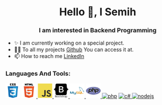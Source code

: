 <h1 align="center">Hello 👋, I Semih</h1>
<h3 align="center">I am interested in Backend Programming</h3>

- ✨ I am currently working on a special project.
- 👨‍💻 To all my projects [Github](https://www.github.com/semih816) You can access it at.
- 📫 How to reach me [LinkedIn](https://www.linkedin.com/in/semih-karada%C4%9F-777191235)



<h3 align="left">Languages And Tools:</h3>
<p align="left">
 <a href="https://www.w3schools.com/css/" target="_blank">
 <img src="https://raw.githubusercontent.com/devicons/devicon/master/icons/css3/css3-original-wordmark.svg" alt="css3" width="40" height="40"/></a> 
 <a <a href="https://www.w3.org/html/" target="_blank">
 <img src="https://raw.githubusercontent.com/devicons/devicon/master/icons/html5/html5-original-wordmark.svg" alt="html5" width="40" height="40"/> </a>
 <a href="https://developer.mozilla.org/en-US/docs/Web/JavaScript" target="_blank"> 
 <img src="https://raw.githubusercontent.com/devicons/devicon/master/icons/javascript/javascript-original.svg" alt="javascript" width="40" height="40"/> </a>
 <a href="https://getbootstrap.com" target="_blank"> 
 <img src="https://raw.githubusercontent.com/devicons/devicon/master/icons/bootstrap/bootstrap-plain-wordmark.svg" alt="bootstrap" width="40" height="40"/> </a>
 <a> <a href="https://www.mysql.com/" target="_blank">
 <img src="https://raw.githubusercontent.com/devicons/devicon/master/icons/mysql/mysql-original-wordmark.svg" alt="mysql" width="40" height="40"/> </a>
 <a href="https://www.php.net" target="_blank">
 <img src="https://raw.githubusercontent.com/devicons/devicon/master/icons/php/php-original.svg" alt="php" width="40" height="40"/> </a> 
 <a href="https://code.visualstudio.com" target="_blank">
 <img src="https://upload.wikimedia.org/wikipedia/commons/thumb/9/9a/Visual_Studio_Code_1.35_icon.svg/2048px-Visual_Studio_Code_1.35_icon.svg.png" alt="php" width="40" height="40"/></a> 
 <a href="https://learn.microsoft.com/en-us/dotnet/csharp/" target="_blank">
 <img src="https://cdn.worldvectorlogo.com/logos/c--4.svg" alt="c#" width="40" height="40"/> </a> 
 <a href="https://nodejs.org/tr" target="_blank">
 <img src="https://www.vectorlogo.zone/logos/nodejs/nodejs-icon.svg" alt="nodejs" width="40" height="40"/> </a>
<!--
<hr>
<p align="center">
<img src="https://github-readme-stats.vercel.app/api?username=ffatihkaradag&count_private=true&theme=dark&show_icons=true" alt="fatih's Stats">
<img src="https://github-readme-stats.vercel.app/api/top-langs/?username=ffatihkaradag&show_icons=true&count_private=true&theme=dark&hide=ruby,swift,objective-c&langs_count=5" alt="fatih's languages">
</p>

**ffthkrdg/ffthkrdg** is a ✨ _special_ ✨ repository because its `README.md` (this file) appears on your GitHub profile.
#### 🛠 Skills
- PHP ⭐️⭐️⭐️⭐️⭐️
- HTML / CSS / JQUERY ⭐️⭐️⭐️⭐️⭐️


Here are some ideas to get you started:

- 🔭 I’m currently working on ...
- 🌱 I’m currently learning ...
- 👯 I’m looking to collaborate on ...
- 🤔 I’m looking for help with ...
- 💬 Ask me about ...
- 📫 How to reach me: ...
- 😄 Pronouns: ...
- ⚡ Fun fact: ...
-->
